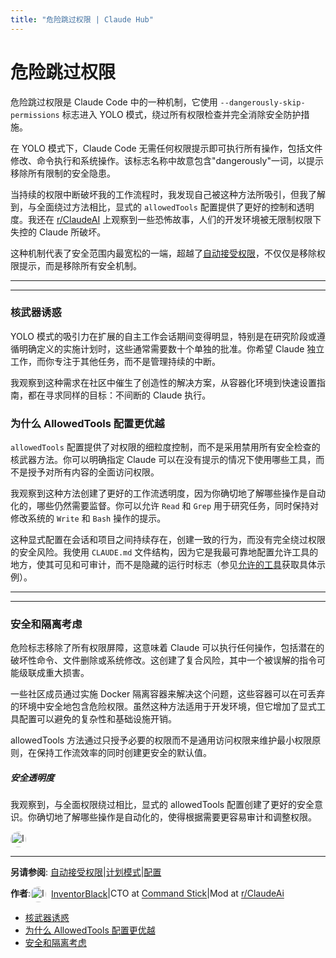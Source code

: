 ```yaml
---
title: "危险跳过权限 | Claude Hub"
---
```


# 危险跳过权限

危险跳过权限是 Claude Code 中的一种机制，它使用 `--dangerously-skip-permissions` 标志进入 YOLO 模式，绕过所有权限检查并完全消除安全防护措施。

在 YOLO 模式下，Claude Code 无需任何权限提示即可执行所有操作，包括文件修改、命令执行和系统操作。该标志名称中故意包含"dangerously"一词，以提示移除所有限制的安全隐患。

当持续的权限中断破坏我的工作流程时，我发现自己被这种方法所吸引，但我了解到，与全面绕过方法相比，显式的 `allowedTools` 配置提供了更好的控制和透明度。我还在 [r/ClaudeAI](https://reddit.com/r/ClaudeAI) 上观察到一些恐怖故事，人们的开发环境被无限制权限下失控的 Claude 所破坏。

这种机制代表了安全范围内最宽松的一端，超越了[自动接受权限](mechanics-auto-accept-permissions.html)，不仅仅是移除权限提示，而是移除所有安全机制。

* * *

* * *

### 核武器诱惑

YOLO 模式的吸引力在扩展的自主工作会话期间变得明显，特别是在研究阶段或遵循明确定义的实施计划时，这些通常需要数十个单独的批准。你希望 Claude 独立工作，而你专注于其他任务，而不是管理持续的中断。

我观察到这种需求在社区中催生了创造性的解决方案，从容器化环境到快速设置指南，都在寻求同样的目标：不间断的 Claude 执行。

### 为什么 AllowedTools 配置更优越

`allowedTools` 配置提供了对权限的细粒度控制，而不是采用禁用所有安全检查的核武器方法。你可以明确指定 Claude 可以在没有提示的情况下使用哪些工具，而不是授予对所有内容的全面访问权限。

我观察到这种方法创建了更好的工作流透明度，因为你确切地了解哪些操作是自动化的，哪些仍然需要监督。你可以允许 `Read` 和 `Grep` 用于研究任务，同时保持对修改系统的 `Write` 和 `Bash` 操作的提示。

这种显式配置在会话和项目之间持续存在，创建一致的行为，而没有完全绕过权限的安全风险。我使用 `CLAUDE.md` 文件结构，因为它是我最可靠地配置允许工具的地方，使其可见和可审计，而不是隐藏的运行时标志（参见[允许的工具](mechanics-auto-accept-permissions.html)获取具体示例）。

* * *

* * *

### 安全和隔离考虑

危险标志移除了所有权限屏障，这意味着 Claude 可以执行任何操作，包括潜在的破坏性命令、文件删除或系统修改。这创建了复合风险，其中一个被误解的指令可能级联成重大损害。

一些社区成员通过实施 Docker 隔离容器来解决这个问题，这些容器可以在可丢弃的环境中安全地包含危险权限。虽然这种方法适用于开发环境，但它增加了显式工具配置可以避免的复杂性和基础设施开销。

allowedTools 方法通过只授予必要的权限而不是通用访问权限来维护最小权限原则，在保持工作流效率的同时创建更安全的默认值。

##### 安全透明度

我观察到，与全面权限绕过相比，显式的 allowedTools 配置创建了更好的安全意识。你确切地了解哪些操作是自动化的，使得根据需要更容易审计和调整权限。

<img src="/img/profile/inventorblack.jpg" alt="InventorBlack" style="width: 25px; height: 25px; border-radius: 50%; vertical-align: middle; margin-right: 8px;" />

* * *

**另请参阅**: [自动接受权限](mechanics-auto-accept-permissions.html)|[计划模式](mechanics-plan-mode.html)|[配置](support-.html)

**作者**:[<img src="/img/profile/inventorblack.jpg" alt="InventorBlack" style="width: 25px; height: 25px; border-radius: 50%; vertical-align: middle; margin-right: 8px;" />InventorBlack](https://github.com/InventorBlack)|CTO at [Command Stick](https://commandstick.com/)|Mod at [r/ClaudeAi](https://reddit.com/r/ClaudeAI)

-   [核武器诱惑](#核武器诱惑)
-   [为什么 AllowedTools 配置更优越](#为什么-allowedtools-配置更优越)
-   [安全和隔离考虑](#安全和隔离考虑)
